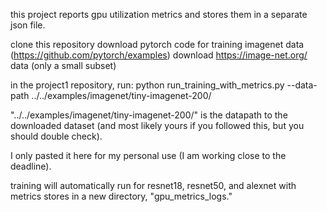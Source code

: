 this project reports gpu utilization metrics and stores them in a separate json file.

clone this repository
download pytorch code for training imagenet data (https://github.com/pytorch/examples)
download https://image-net.org/ data (only a small subset)

in the project1 repository, run: python run_training_with_metrics.py --data-path ../../examples/imagenet/tiny-imagenet-200/

"../../examples/imagenet/tiny-imagenet-200/" is the datapath to the downloaded dataset (and most likely yours if you followed this, but you should double check).

I only pasted it here for my personal use (I am working close to the deadline).

training will automatically run for resnet18, resnet50, and alexnet with metrics stores in a new directory, "gpu_metrics_logs."
